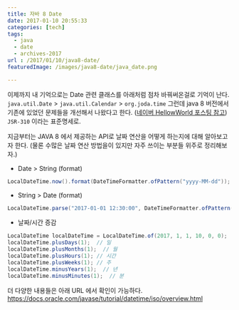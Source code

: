```yaml
---
title: 자바 8 Date
date: 2017-01-10 20:55:33
categories: [tech]
tags:
  - java
  - date
  - archives-2017
url : /2017/01/10/java8-date/
featuredImage: /images/java8-date/java_date.png

---
```

이제까지 내 기억으로는 Date 관련 클래스를 아래처럼 점차 바꿔써온걸로 기억이 난다.
`java.util.Date` > `java.util.Calendar` > `org.joda.time`
그런데 java 8 버전에서 기존에 있었던 문제들을 개선해서 나왔다고 한다. ([네이버 HellowWorld 포스팅 참고](http://d2.naver.com/helloworld/645609)) `JSR-310` 이라는 표준명세로.
<!-- more -->
지금부터는 JAVA 8 에서 제공하는 API로 날짜 연산을 어떻게 하는지에 대해 알아보고자 한다. (물론 수많은 날짜 연산 방법을이 있지만 자주 쓰이는 부분들 위주로 정리해보자.)

- Date > String (format)

```java
LocalDateTime.now().format(DateTimeFormatter.ofPattern("yyyy-MM-dd"));
```

- String > Date (format)

```java
LocalDateTime.parse("2017-01-01 12:30:00", DateTimeFormatter.ofPattern("yyyy-MM-dd HH:mm:ss"));
```

- 날짜/시간 증감

```java
LocalDateTime localDateTime = LocalDateTime.of(2017, 1, 1, 10, 0, 0);
localDateTime.plusDays(1);  // 일
localDateTime.plusMonths(1);  // 월
localDateTime.plusHours(1); // 시간
localDateTime.plusWeeks(1); // 주
localDateTime.minusYears(1);  // 년
localDateTime.minusMinutes(1);  // 분
```

더 다양한 내용들은 아래 URL 에서 확인이 가능하다.
https://docs.oracle.com/javase/tutorial/datetime/iso/overview.html
